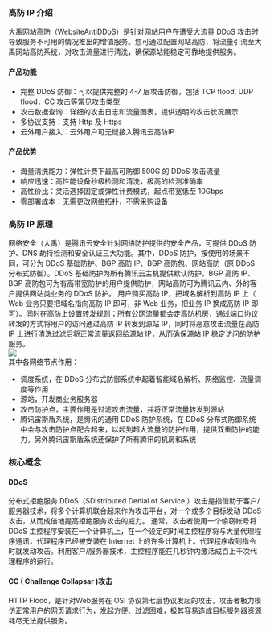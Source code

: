 ### 高防 IP 介绍
大禹网站高防（WebsiteAntiDDoS）是针对网站用户在遭受大流量 DDoS 攻击时导致服务不可用的情况推出的增值服务。您可通过配置网站高防，将流量引流至大禹网站高防系统，对攻击流量进行清洗，确保源站能稳定可靠地提供服务。
#### 产品功能
- 完整 DDoS 防御：可以提供完整的 4-7 层攻击防御，包括 TCP flood, UDP flood，CC 攻击等常见攻击类型
- 攻击数据查询：详细的攻击日志和流量图表，提供透明的攻击状况展示
- 多协议支持：支持 Http 及 Https
- 云外用户接入：云外用户可无缝接入腾讯云高防IP

#### 产品优势
- 海量清洗能力：弹性计费下最高可防御 500G 的 DDoS 攻击流量
- 响应迅速：高性能设备秒级检测和清洗，极高的检测准确率
- 高性价比：灵活选择固定或弹性计费模式，起点带宽低至 10Gbps
- 零部署成本：无需更改网络拓扑，不需采购设备

### 高防 IP 原理
网络安全（大禹）是腾讯云安全针对网络防护提供的安全产品，可提供 DDoS 防护、DNS 劫持检测和安全认证三大功能。其中，DDoS 防护，按使用的场景不同，可分为 DDoS 基础防护、BGP 高防 IP、BGP 高防包、网站高防（原 DDoS 分布式防御）。DDoS 基础防护为所有腾讯云主机提供默认防护，BGP 高防 IP、BGP 高防包可为有高带宽防护的用户提供防护，网站高防可为腾讯云内、外的客户提供网站类业务的 DDoS 防护。
用户购买高防 IP，把域名解析到高防 IP 上（ Web 业务只要把域名指向高防 IP 即可，非 Web 业务，把业务 IP 换成高防 IP 即可）。同时在高防上设置转发规则；所有公网流量都会走高防机房，通过端口协议转发的方式将用户的访问通过高防 IP 转发到源站 IP，同时将恶意攻击流量在高防 IP 上进行清洗过滤后将正常流量返回给源站 IP，从而确保源站 IP 稳定访问的防护服务。<br>
![](https://mc.qcloudimg.com/static/img/9296bf3a34bbcd268e22759ce428b5eb/image.jpg)<br>
其中各网络节点作用：<br>
- 调度系统，在 DDoS 分布式防御系统中起着智能域名解析、网络监控、流量调度等作用<br>
- 源站，开发商业务服务器<br>
- 攻击防护点，主要作用是过滤攻击流量，并将正常流量转发到源站<br>
- 腾讯宙斯盾系统，是腾讯的通用 DDoS 防护系统，在 DDoS 分布式防御系统中会与攻击防护点配合起来，以起到超大流量的防护作用，提供双重防护的能力，另外腾讯宙斯盾系统还保护了所有腾讯的机房和系统

### 核心概念
#### DDoS
分布式拒绝服务 DDoS（SDistributed Denial of Service ）攻击是指借助于客户/服务器技术，将多个计算机联合起来作为攻击平台，对一个或多个目标发动 DDoS 攻击，从而成倍地提高拒绝服务攻击的威力。
通常，攻击者使用一个偷窃帐号将 DDoS 主控程序安装在一个计算机上，在一个设定的时间主控程序将与大量代理程序通讯，代理程序已经被安装在 Internet 上的许多计算机上。代理程序收到指令时就发动攻击。利用客户/服务器技术，主控程序能在几秒钟内激活成百上千次代理程序的运行。
#### CC ( Challenge Collapsar )攻击
HTTP Flood，是针对Web服务在 OSI 协议第七层协议发起的攻击，攻击者极力模仿正常用户的网页请求行为，发起方便、过滤困难，极其容易造成目标服务器资源耗尽无法提供服务。
